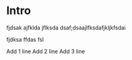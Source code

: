 # Intro

fjdsak
ajfklda jflksda
dsaf;dsaajlfksdafjkljkfsdai

fjdksa
ffdas
fsl

Add 1 line
Add 2 line
Add 3 line
